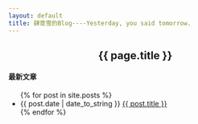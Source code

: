 ```yaml
---
layout: default
title: 肆意雪的Blog----Yesterday, you said tomorrow.
---
```

<center><h2>{{ page.title }}</h2></center>

<p><h4>最新文章</h4></p>
<ul>
{% for post in site.posts %}
<li>{{ post.date | date_to_string }} <a href="{{ site.baseurl }}{{ post.url }}">{{ post.title }}</a></li>
{% endfor %}
</ul>